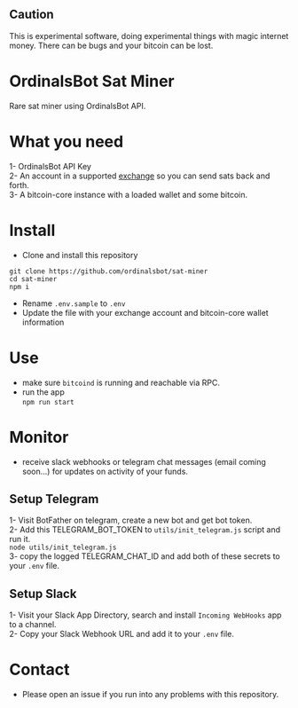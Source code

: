 ## Caution
This is experimental software, doing experimental things with magic internet money. There can be bugs and your bitcoin can be lost.

# OrdinalsBot Sat Miner
Rare sat miner using OrdinalsBot API.

# What you need
1- OrdinalsBot API Key  
2- An account in a supported [exchange](https://github.com/ordinalsbot/sat-miner/tree/main/model/exchanges) so you can send sats back and forth.  
3- A bitcoin-core instance with a loaded wallet and some bitcoin.

# Install
* Clone and install this repository
```
git clone https://github.com/ordinalsbot/sat-miner
cd sat-miner
npm i
```
* Rename `.env.sample` to `.env`  
* Update the file with your exchange account and bitcoin-core wallet information

# Use
* make sure `bitcoind` is running and reachable via RPC.  
* run the app  
`npm run start`  

# Monitor
* receive slack webhooks or telegram chat messages (email coming soon...) for updates on activity of your funds.

## Setup Telegram
1- Visit BotFather on telegram, create a new bot and get bot token.  
2- Add this TELEGRAM_BOT_TOKEN to `utils/init_telegram.js` script and run it.  
`node utils/init_telegram.js`  
3- copy the logged TELEGRAM_CHAT_ID and add both of these secrets to your `.env` file.

## Setup Slack
1- Visit your Slack App Directory, search and install `Incoming WebHooks` app to a channel.  
2- Copy your Slack Webhook URL and add it to your `.env` file. 

# Contact
* Please open an issue if you run into any problems with this repository.

